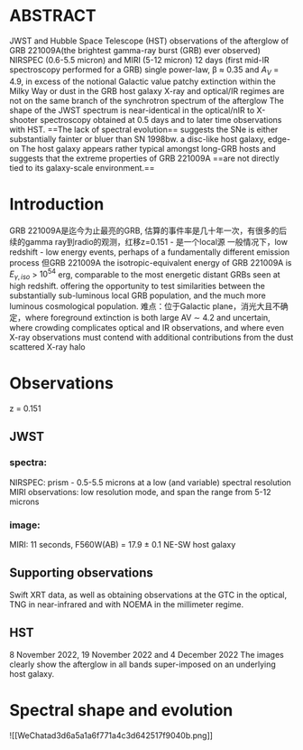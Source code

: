 # ABSTRACT
JWST and Hubble Space Telescope (HST) observations of the afterglow of GRB 221009A(the brightest gamma-ray burst (GRB) ever observed)
NIRSPEC (0.6-5.5 micron) and MIRI (5-12 micron) 12 days (first mid-IR spectroscopy performed for a GRB)
single power-law, β ≈ 0.35 and $A_V$ = 4.9, in excess of the notional Galactic value
patchy extinction within the Milky Way or dust in the GRB host galaxy
X-ray and optical/IR regimes are not on the same branch of the synchrotron spectrum of the afterglow
The shape of the JWST spectrum is near-identical in the optical/nIR to X-shooter spectroscopy obtained at 0.5 days and to later time observations with HST. 
==The lack of spectral evolution== suggests the SNe is either substantially fainter or bluer than SN 1998bw. 
a disc-like host galaxy, edge-on
The host galaxy appears rather typical amongst long-GRB hosts and suggests that the extreme properties of GRB 221009A ==are not directly tied to its galaxy-scale environment.==

# Introduction
GRB 221009A是迄今为止最亮的GRB, 估算的事件率是几十年一次，有很多的后续的gamma ray到radio的观测，红移z=0.151 - 是一个local源
一般情况下，low redshift - low energy events, perhaps of a fundamentally different emission process
但GRB 221009A the isotropic-equivalent energy of GRB 221009A is $E_{γ,iso}$ > $10^{54}$ erg, comparable to the most energetic distant GRBs seen at high redshift.
offering the opportunity to test similarities between the substantially sub-luminous local GRB population, and the much more luminous cosmological population.
难点：位于Galactic plane，消光大且不确定，where foreground extinction is both large AV ∼ 4.2 and uncertain, where crowding complicates optical and IR observations, and where even X-ray observations must contend with additional contributions from the dust scattered X-ray halo

# Observations
z = 0.151
## JWST
### spectra:
NIRSPEC: prism - 0.5-5.5 microns at a low (and variable) spectral resolution
MIRI observations: low resolution mode, and span the range from 5-12 microns
### image:
MIRI: 11 seconds, F560W(AB) = 17.9 ± 0.1
NE-SW host galaxy

## Supporting observations
Swift XRT data, as well as obtaining observations at the GTC in the optical, TNG in near-infrared and with NOEMA in the millimeter regime.

## HST
8 November 2022, 19 November 2022 and 4 December 2022
The images clearly show the afterglow in all bands super-imposed on an underlying host galaxy.

# Spectral shape and evolution
![[WeChatad3d6a5a1a6f771a4c3d642517f9040b.png]]